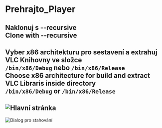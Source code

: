 # Prehrajto_Player
**Naklonuj s --recursive**  
**Clone with --recursive**&nbsp;
-------------------------------------
Vyber x86 architekturu pro sestavení a extrahuj VLC Knihovny ve složce   
```/bin/x86/Debug``` nebo ```/bin/x86/Release```  
Choose x86 architecture for build and extract VLC Libraris inside directory   
```/bin/x86/Debug``` or ```/bin/x86/Release```  
-------------------------------------
![Hlavní stránka](/Preview/image1.png)&nbsp;
-------------------------------------
![Dialog pro stahování](/Preview/image2.png)
